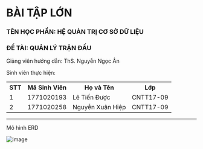 <h1>BÀI TẬP LỚN</h1>
<h3>TÊN HỌC PHẦN: HỆ QUẢN TRỊ CƠ SỞ DỮ LIỆU</h3>
<h3>ĐỀ TÀI: QUẢN LÝ TRẬN ĐẤU</h3>

<p>Giảng viên hướng dẫn: ThS. Nguyễn Ngọc Ân</p>
<p>Sinh viên thực hiện:</p>
<table>
        <tr>
            <th>STT</th>
            <th>Mã Sinh Viên</th>
            <th>Họ và Tên</th>
            <th>Lớp</th>
        </tr>
        <tr>
            <td>1</td>
            <td>1771020193</td>
            <td>Lê Tiến Được</td>
            <td>CNTT17-09</td>
        </tr>
        <tr>
            <td>2</td>
            <td>1771020258</td>
            <td>Nguyễn Xuân Hiệp</td>
            <td>CNTT17-09</td>
        </tr>
    </table>

<hr>
<p>Mô hình ERD</p>

![image](https://github.com/user-attachments/assets/a6aba377-0409-4ee6-828d-1b045f2f5971)



